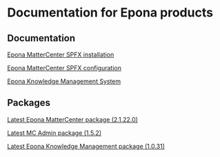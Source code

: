 <h1>Documentation for Epona products</h1>

<h2>Documentation</h2>
<a href="./EponaMC_spfx/EponaMC_installation.md">Epona MatterCenter SPFX installation</a>

<a href="./EponaMC_spfx/EponaMC_configuration.md">Epona MatterCenter SPFX configuration</a>

<a href="./KMS_spfx/readme.md">Epona Knowledge Management System</a>

<h2>Packages</h2>
<a href="./MC_pkg/2.1.22.0/readme.md" target="_blank">Latest Epona MatterCenter package (2.1.22.0)</a>

<a href="./MCAdmin_pkg/1.5.2/readme.md" target="_blank">Latest MC Admin package (1.5.2)</a>

<a href="./KMS_pkg/1.0.31/readme.md" target="_blank">Latest Epona Knowledge Management package (1.0.31)</a>